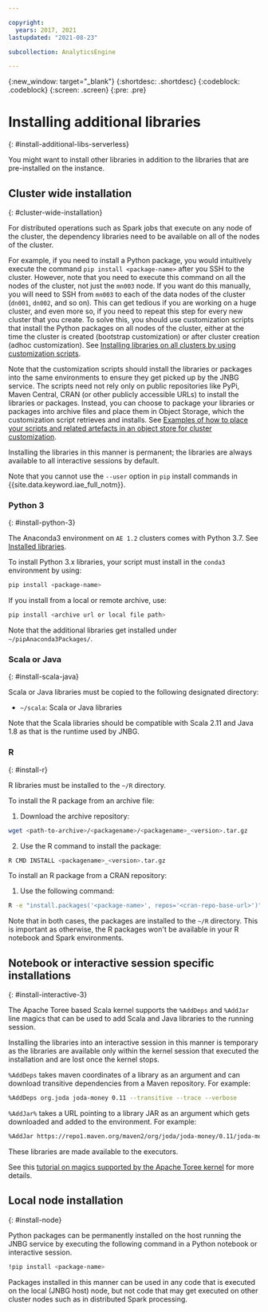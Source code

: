 ```yaml
---

copyright:
  years: 2017, 2021
lastupdated: "2021-08-23"

subcollection: AnalyticsEngine

---
```



{:new_window: target="_blank"}
{:shortdesc: .shortdesc}
{:codeblock: .codeblock}
{:screen: .screen}
{:pre: .pre}

# Installing additional libraries
{: #install-additional-libs-serverless}

You might want to install other libraries in addition to the libraries that are  pre-installed on the instance.

## Cluster wide installation
{: #cluster-wide-installation}

For distributed operations such as Spark jobs that execute on any node of the cluster, the dependency libraries need to be available on all of the nodes of the cluster.

For example, if you need to install a Python package, you would intuitively execute the command `pip install <package-name>` after you SSH to the cluster. However, note that you need to execute this command on all the nodes of the cluster, not just the `mn003` node. If you want do this manually, you will need to SSH from `mn003` to each of the data nodes of the cluster (`dn001`, `dn002`, and so on). This can get tedious if you are working on a huge cluster, and even more so, if you need to repeat this step for every new cluster that you create. To solve this, you should use customization scripts that install the Python packages on all nodes of the cluster, either at the time the cluster is created  (bootstrap customization) or after cluster creation (adhoc customization). See [Installing libraries on all clusters by using customization scripts](/docs/services/AnalyticsEngine?topic=AnalyticsEngine-cust-cluster).

Note that the customization scripts should install the libraries or packages into the same environments to ensure they get picked up by the JNBG service. The scripts need not rely only on public repositories like PyPi, Maven Central, CRAN (or other publicly accessible URLs) to install the libraries or packages. Instead, you can choose to package your libraries or packages into archive files and place them in Object Storage, which the customization script retrieves and installs. See [Examples of how to place your scripts and related artefacts in an object store for cluster customization](/docs/services/AnalyticsEngine?topic=AnalyticsEngine-cust-examples).

Installing the libraries in this manner is permanent; the libraries are always available to all interactive sessions by default.

Note that you cannot use the `--user` option in `pip` install commands in {{site.data.keyword.iae_full_notm}}.

### Python 3
{: #install-python-3}

The Anaconda3 environment on `AE 1.2` clusters comes with Python 3.7. See [Installed libraries](/docs/services/AnalyticsEngine?topic=AnalyticsEngine-installed-libs).

To install Python 3.x libraries, your script must install in the `conda3` environment by using:

 ```bash
 pip install <package-name>
 ```

 If you install from a local or remote archive, use:

 ```bash
 pip install <archive url or local file path>
 ```

Note that the additional libraries get installed under `~/pipAnaconda3Packages/`.


### Scala or Java
{: #install-scala-java}

Scala or Java libraries must be copied to the following designated directory:

 * `~/scala`: Scala or Java libraries

 Note that the Scala libraries should be compatible with Scala 2.11 and Java 1.8 as that is the runtime used by JNBG.

### R
{: #install-r}

R libraries must be installed to the `~/R` directory.

To install the R package from an archive file:

1. Download the archive repository:

 ```bash
wget <path-to-archive>/<packagename>/<packagename>_<version>.tar.gz
 ```

2. Use the R command to install the package:

 ```bash
R CMD INSTALL <packagename>_<version>.tar.gz
 ```

To install an R package from a CRAN repository:

1. Use the following command:

```bash
R -e "install.packages('<package-name>', repos='<cran-repo-base-url>')"
```

Note that in both cases, the packages are installed to the `~/R` directory. This is important as otherwise, the R packages won't be available in your R notebook and Spark environments.

## Notebook or interactive session specific installations
{: #install-interactive-3}

The Apache Toree based Scala kernel supports the `%AddDeps` and `%AddJar` line magics that can be used to add Scala and Java libraries to the running session.

Installing the libraries into an interactive session in this manner is temporary as the libraries are available only within the kernel session that executed the installation and are lost once the kernel stops.

`%AddDeps` takes maven coordinates of a library as an argument and can download transitive dependencies from a Maven repository. For example:

```bash
%AddDeps org.joda joda-money 0.11 --transitive --trace --verbose
```

`%AddJar%` takes a URL pointing to a library JAR as an argument which gets downloaded and added to the environment. For example:

```bash
%AddJar https://repo1.maven.org/maven2/org/joda/joda-money/0.11/joda-money-0.11.jar
```
These libraries are made available to the executors.

See this [tutorial on magics supported by the Apache Toree kernel](https://github.com/apache/incubator-toree/blob/master/etc/examples/notebooks/magic-tutorial.ipynb)  for more details.

## Local node installation
{: #install-node}

Python packages can be permanently installed on the host running the JNBG service by executing the following command in a Python notebook or interactive session.

```bash
!pip install <package-name>
```

Packages installed in this manner can be used in any code that is executed on the local (JNBG host) node, but not code that may get executed on other cluster nodes such as in distributed Spark processing.
